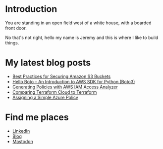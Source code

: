 # Introduction
You are standing in an open field west of a white house, with a boarded front door. 

No that's not right, hello my name is Jeremy and this is where I like to build things.

# My latest blog posts
<!-- BLOG-POST-LIST:START -->
- [Best Practices for Securing Amazon S3 Buckets](https://jredmond.net/security/best-practices-for-securing-amazon-s3-buckets/)
- [Hello Boto – An Introduction to AWS SDK for Python &lpar;Boto3&rpar;](https://jredmond.net/security/introduction-to-aws-sdk-for-python-boto3/)
- [Generating Policies with AWS IAM Access Analyzer](https://jredmond.net/security/generating-policies-with-aws-iam-access-analyzer/)
- [Comparing Terraform Cloud to Terraform](https://jredmond.net/terraform/comparing-terraform-cloud-to-terraform/)
- [Assigning a Simple Azure Policy](https://jredmond.net/security/creating-a-simple-azure-policy/)
<!-- BLOG-POST-LIST:END -->

# Find me places
* [LinkedIn](https://www.linkedin.com/in/jeremyredmondit/)
* [Blog](https://jredmond.net/)
* [Mastodon](https://infosec.exchange/@jredmond)